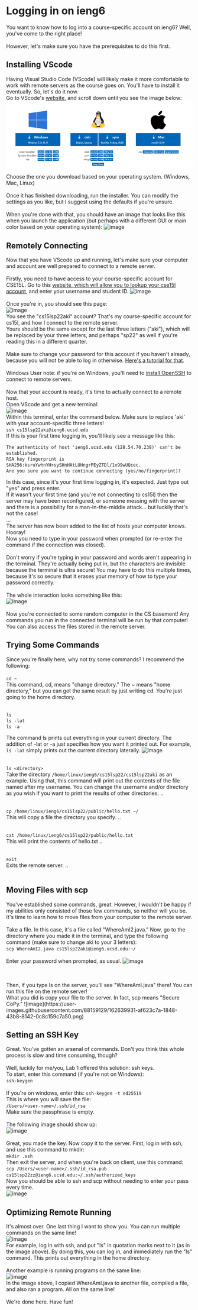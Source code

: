 
# Logging in on ieng6
You want to know how to log into a course-specific account on ieng6? Well, you've come to the right place! 
<br>
<br>
However, let's make sure you have the prerequisites to do this first.
<br>
## Installing VScode
Having Visual Studio Code (VScode) will likely make it more comfortable to work with remote servers as the course goes on. You'll have to install it eventually. So, let's do it now.
<br>
Go to VScode's [website](https://code.visualstudio.com/), and scroll down until you see the image below:
![Image](https://github.com/Kathegnosis/cse15l-lab-reports/blob/main/report1_screenshot1_VScode.PNG)
Choose the one you download based on your operating system. (Windows, Mac, Linux) 
<br>
<br>
Once it has finished downloading, run the installer. You can modify the settings as you like, but I suggest using the defaults if you're unsure.
<br>
<br>
When you're done with that, you should have an image that looks like this when you launch the application (but perhaps with a different GUI or main color based on your operating system):
![image](https://user-images.githubusercontent.com/88159129/162631870-759a0cb5-cad7-41b1-ab44-cdeec8762783.png)
<br>
## Remotely Connecting
Now that you have VScode up and running, let's make sure your computer and account are well prepared to connect to a remote server.
<br>
<br>
Firstly, you need to have access to your course-specific account for CSE15L. Go to this [website, which will allow you to lookup your cse15l account](https://sdacs.ucsd.edu/~icc/index.php), and enter your username and student ID.
![image](https://user-images.githubusercontent.com/88159129/162633178-724bfc69-a733-4897-a587-0d581ec4f38d.png)
<br>
<br>
Once you're in, you should see this page:
<br>
![image](https://user-images.githubusercontent.com/88159129/162633254-bf0c0b76-e9e3-4089-b73c-81158adfe245.png)
<br>
You see the "cs15lsp22aki" account? That's my course-specific account for cs15l, and how I connect to the remote server. 
<br>
Yours should be the same except for the last three letters ("aki"), which will be replaced by your three letters, and perhaps "sp22" as well if you're reading this in a different quarter.
<br>
<br>
Make sure to change your password for this account if you haven't already, because you will not be able to log in otherwise. [Here's a tutorial for that](https://urldefense.proofpoint.com/v2/url?u=https-3A__piazza.com_redirect_s3-3Fbucket-3Duploads-26prefix-3Dpaste-252Fktv2gnof3sx5bf-252F181c3cb053df5cf1ccaf0457f56f12a2e5aa90b139aef8c2ea8fcc590f02fadf-252FHow-2Dto-2DReset-2Dyour-2DPassword.pdf&d=DwMFAw&c=-35OiAkTchMrZOngvJPOeA&r=378Yq_2ArBhLwPIcKm07svPfOjA-UlFx-llIi1s6w34&m=a3RNYWClHHTw3hF9KyJlmBPmwRQo8UufiIVF8W1ij4hBJwdWPwVEKOw9qpRJ07EV&s=mhiZJFG9uhDgZs9sAMpw6bdgP-sIhqdABp6d7mf4CBk&e=).
<br>
<br>
Windows User note: if you're on Windows, you'll need to [install OpenSSH](https://docs.microsoft.com/en-us/windows-server/administration/openssh/openssh_install_firstuse) to connect to remote servers. 
<br>
<br>
Now that your account is ready, it's time to actually connect to a remote host. 
<br>
Open VScode and get a new terminal:
<br>
![image](https://user-images.githubusercontent.com/88159129/162635426-5bfa5281-228c-4611-9eba-24f47851b332.png)
<br>
Within this terminal, enter the command below. Make sure to replace 'aki' with your account-specific three letters!
<br>
```ssh cs15lsp22aki@ieng6.ucsd.edu```
<br>
If this is your first time logging in, you'll likely see a message like this:
<br>
```
The authenticity of host 'ieng6.ucsd.edu (128.54.70.238)' can't be established.
RSA key fingerprint is SHA256:ksruYwhnYH+sySHnHAtLUHngrPEyZTDl/1x99wUQcec.     
Are you sure you want to continue connecting (yes/no/fingerprint)?
```

In this case, since it's your first time logging in, it's expected. Just type out "yes" and press enter.
<br>
If it wasn't your first time  (and you're not connecting to cs15l) then the server may have been reconfigured, or someone messing with the server and there is a possibility for a man-in-the-middle attack... but luckily that's not the case!
<br>
...
<br>
The server has now been added to the list of hosts your computer knows. Hooray! 
<br>
Now you need to type in your password when prompted (or re-enter the command if the connection was closed).
<br>
<br>
Don't worry if you're typing in your password and words aren't appearing in the terminal. They're actually being put in, but the characters are invisible because the terminal is ultra secure! You may have to do this multiple times, because it's so secure that it erases your memory of how to type your password correctly.
<br>
<br>
The whole interaction looks something like this:
<br>
![Image](https://github.com/Kathegnosis/cse15l-lab-reports/blob/main/report1_screenshot2.PNG)
<br>
<br>
Now you're connected to some random computer in the CS basement! Any commands you run in the connected terminal will be run by that computer! You can also access the files stored in the remote server.

## Trying Some Commands
Since you're finally here, why not try some commands? I recommend the following:
<br>
<br>
`cd ~`
<br>
This command, cd, means "change directory." The ~ means "home directory," but you can get the same result by just writing cd. You're just going to the home directory.
<br>
<br>


```
ls
ls -lat
ls -a
```
The command ls prints out everything in your current directory. The addition of -lat or -a just specifies how you want it printed out. For example, `ls -lat` simply prints out the current directory laterally.
![image](https://user-images.githubusercontent.com/88159129/162638709-897e2061-1847-4008-b2d2-18c16639bab1.png)
<br>
<br>

`ls <directory>`
<br>
Take the directory `/home/linux/ieng6/cs15lsp22/cs15lsp22aki` as an example. Using that, this command will print out the contents of the file named after my username. You can change the username and/or directory as you wish if you want to print the results of other directories.
..
<br>
<br>

`cp /home/linux/ieng6/cs15lsp22/public/hello.txt ~/`
<br>
This will copy a file the directory you specify.
..
<br>
<br>

`cat /home/linux/ieng6/cs15lsp22/public/hello.txt`
<br>
This will print the contents of hello.txt
..
<br>
<br>

`exit`
<br>
Exits the remote server.
..
<br>
<br>
## Moving Files with scp
You've established some commands, great. However, I wouldn't be happy if my abilities only consisted of those few commands, so neither will you be.
<br>
It's time to learn how to move files from your computer to the remote server.
<br>
<br>
Take a file. In this case, it's a file called "WhereAmI2.java." Now, go to the directory where you made it in the terminal, and type the following command (make sure to change aki to your 3 letters):
<br>
`scp WhereAmI2.java cs15lsp22aki@ieng6.ucsd.edu:~/`
<br>
<br>
Enter your password when prompted, as usual.
![image](https://user-images.githubusercontent.com/88159129/162639905-2c8cabe9-0011-402d-bf26-90d94fe0f8c9.png)

<br>
<br>
Then, if you type ls on the server, you'll see "WhereAmI.java" there! You can run this file on the remote server!
<br>
What you did is copy your file to the server. In fact, scp means "Secure CoPy."
![image](https://user-images.githubusercontent.com/88159129/162639931-af623c7a-1848-43b8-8142-0c8c159c7a50.png)

## Setting an SSH Key
Great. You've gotten an arsenal of commands. Don't you think this whole process is slow and time consuming, though?
<br>
<br>
Well, luckily for me/you, Lab 1 offered this solution: ssh keys.
<br>
To start, enter this command (if you're not on Windows):
<br>
`ssh-keygen`
<br>
<br>
If you're on windows, enter this:
`ssh-keygen -t ed25519`
<br>
This is where you will save the file:
<br>
`/Users/<user-name>/.ssh/id_rsa`
<br>
Make sure the passphrase is empty.
<br>
<br>
The following image should show up:
<br>
![image](https://user-images.githubusercontent.com/88159129/162641742-2226039f-b437-4b6e-b1c4-d6620f066ff0.png)
<br>
<br>
Great, you made the key. Now copy it to the server. First, log in with ssh, and use this command to mkdir:
<br>
`mkdir .ssh`
<br>
Then exit the server, and when you're back on client, use this command:
<br>
`scp /Users/<user-name>/.ssh/id_rsa.pub cs15lsp22zz@ieng6.ucsd.edu:~/.ssh/authorized_keys`
<br>
Now you should be able to ssh and scp without needing to enter your pass every time.
<br>
![image](https://user-images.githubusercontent.com/88159129/162642030-1f4ec394-89a4-45ba-ae67-41a9ae627ed0.png)
<br>

## Optimizing Remote Running
It's almost over. One last thing I want to show you. You can run multiple commands on the same line!
<br>
![image](https://user-images.githubusercontent.com/88159129/162642116-fe7ec24e-3930-46a7-bbd7-bbd01baf0348.png)
<br>
For example, log in with ssh, and put "ls" in quotation marks next to it (as in the image above). By doing this, you can log in, and immediately run the "ls" command. This prints out everything in the home directory.
<br>
<br>
Another example is running programs on the same line:
<br>
![image](https://user-images.githubusercontent.com/88159129/162642230-8e9cdfbd-07ef-4fdd-b58d-dfe8a774aca6.png)
<br>
In the image above, I copied WhereAmI.java to another file, compiled a file, and also ran a program. All on the same line!
<br>
<br>
We're done here. Have fun!

